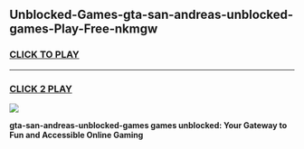 
## Unblocked-Games-gta-san-andreas-unblocked-games-Play-Free-nkmgw
<h3>
<a href="https://premium76.site?title=gta-san-andreas-unblocked-games&ref=18A">CLICK TO PLAY</a></h3>
<hr>

<h3>
<a href="https://premium76.site?title=gta-san-andreas-unblocked-games&ref=18A">CLICK 2 PLAY</a>
  
</h3>

<a href="https://premium76.site?title=gta-san-andreas-unblocked-games&ref=18A"><img src="https://clearcache.store/games.png"></a>


**gta-san-andreas-unblocked-games games unblocked: Your Gateway to Fun and Accessible Online Gaming**
